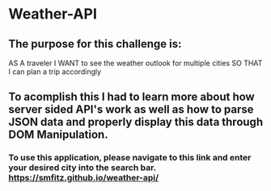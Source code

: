 # Weather-API

## The purpose for this challenge is: 

AS A traveler
I WANT to see the weather outlook for multiple cities
SO THAT I can plan a trip accordingly

## To acomplish this I had to learn more about how server sided API's work as well as how to parse JSON data and properly display this data through DOM Manipulation. 

### To use this application, please navigate to this link and enter your desired city into the search bar. https://smfitz.github.io/weather-api/
